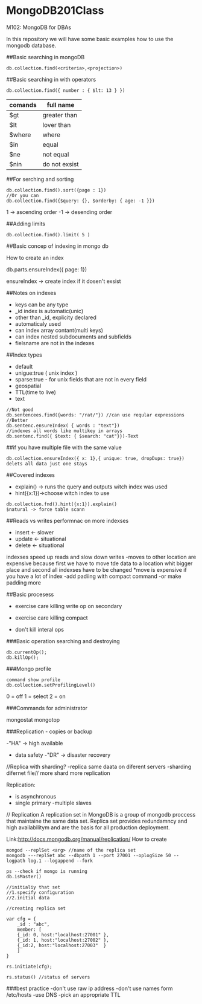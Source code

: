 MongoDB201Class
===============

M102: MongoDB for DBAs

In this repository we will have some basic examples how to use the mongodb database.

##Basic searching in mongoDB
```node
db.collection.find(<criteria>,<projection>)
```

##Basic searching in with operators

```node
db.collection.find({ number : { $lt: 13 } })
```

comands		  | full name
------------- | -------------
$gt           | greater than
$lt 		  | lover than
$where        | where
$in 		  | equal
$ne 		  | not equal
$nin          | do not exsist

##For serching and sorting 

```
db.collection.find().sort({page : 1}) 
//Or you can
db.collection.find({$query: {}, $orderby: { age: -1 }}) 
```
 1 -> ascending order
-1 -> desending order

##Adding limits

```
db.collection.find().limit( 5 )
```

##Basic concep of indexing in mongo db

How to create an index

db.parts.ensureIndex({ page: 1})

ensureIndex -> create index if it dosen't exsist


##Notes on indexes 

- keys can be any type
- _id index is automatic(unic)
- other than _id, explicity declared
- automaticaly used
- can index array contant(multi keys)
- can index nested subdocuments and subfields
- fielsname are not in the indexes

##Index types

- default
- unigue:true ( unix index )
- sparse:true - for unix fields that are not in every field
- geospatial
- TTL(time to live) 
- text

```
//Not good
db.sentencees.find({words: "/rat/"}) //can use reqular expressions
//Better
db.sentenc.ensureIndex( { words : "text"})
//indexes all words like multikey in arrays
db.sentenc.find({ $text: { $search: "cat"}})-Text
```

##if you have multiple file with the same value
```
db.collection.ensureIndex({ x: 1},{ unique: true, dropDups: true})
delets all data just one stays
```
##Covered indexes
- explain() -> runs the query and outputs witch  index was used
- hint({x:1})->choose witch index to use

``` 
db.collection.fnd().hint({x:1}).explain()
$natural -> force table scann
```

##Reads vs writes performnac on more indexses
- insert <- slower
- update <- situational
- delete <- situational

indexses speed up reads and slow down writes
-moves to other location are expensive because first we have to move tde data to a location whit bigger place and second all indexses have to be changed
*move is expensive if you have a lot of index
-add padiing with compact command
-or make padding more


##Basic procesess

- exercise care killing write op on secondary

- exercise care killing compact

- don't kill interal ops

###Basic operation searching  and destroying

```
db.currentOp();
db.killOp();
```
###Mongo profile

```
command show profile
db.collection.setProfilingLevel()
```
0 = off
1 = select
2 = on 


###Commands for administrator

mongostat
mongotop

###Replication - copies or backup

-"HA" -> high available
- data safety
-"DR" -> disaster recovery

//Replica with sharding?
-replica same daata on diferent servers
-sharding  difernet file// more shard more replication

Replication: 
- is asynchronous
- single primary
-multiple slaves


// Replication
A replication set in MongoDB is a group of mongodb proccess that maintaine the same data set. Replica set provides redundamncy and high availabilitym and are the basis for all production deployment.

Link:http://docs.mongodb.org/manual/replication/
How to create

```
mongod --replSet <arg> //name of the replica set
mongodb ---replSet abc --dbpath 1 --port 27001 --oplogSize 50 --logpath log.1 --logappend --fork

ps --check if mongo is running
db.isMaster()

//initialiy that set
//1.specify configuration
//2.initial data

//creating replica set

var cfg = {
	_id : "abc",
	member: [
	{_id: 0, host:"localhost:27001"	},
	{_id: 1, host:"localhost:27002"	},
	{_id:2, host:"localhost:27003"	}
	]
}

rs.initiate(cfg);

rs.status() //status of servers
```

###best practice
-don't use raw ip address
-don't use names form 
	/etc/hosts
-use DNS 
	-pick an appropriate TTL